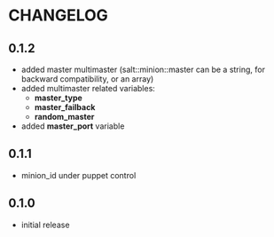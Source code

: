 # CHANGELOG

## 0.1.2

* added master multimaster (salt::minion::master can be a string, for backward compatibility, or an array)
* added multimaster related variables:
  * **master_type**
  * **master_failback**
  * **random_master**
* added **master_port** variable

## 0.1.1

* minion_id under puppet control

## 0.1.0

* initial release
